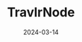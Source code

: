 ---
title: 'TravlrNode'
date: 2024-03-14
type: landing

design:
  spacing: "6rem"

sections:
  - block: hero
    content:
      title: Decentralized Travel Data Management
      text: TravlrNode is a revolutionary blockchain-based platform that puts travelers in control of their data while enabling secure sharing across the travel ecosystem 🌍
      primary_action:
        text: Get Started
        url: /docs/getting-started/
        icon: rocket-launch
      secondary_action:
        text: Read the docs
        url: /docs/
      announcement:
        text: "Announcing TravlrNode v0.1 Release"
        link:
          text: "Read more"
          url: "/blog/"
    design:
      spacing:
        padding: [0, 0, 0, 0]
        margin: [0, 0, 0, 0]
      css_class: "from-primary-500 to-primary-700"
      
  - block: features
    id: features
    content:
      title: Key Features
      text: TravlrNode revolutionizes travel data management with blockchain technology, P2P networking, and decentralized identity for a secure, efficient, and user-centric travel experience.
      items:
        - name: Multi-Blockchain Support
          icon: link
          description: Support for Ethereum, Sui, and REST API fallback for flexible integration options.
        - name: Decentralized Identity
          icon: user-circle
          description: Built-in DID management using Veramo for secure identity control.
        - name: P2P Data Sharing
          icon: share
          description: Direct, secure data sharing between travel industry participants.
        - name: Access Control
          icon: lock-closed
          description: Granular permission management with time-based access control.
        - name: Verifiable Credentials
          icon: document-check
          description: Issue and verify travel-related credentials securely.
        - name: Modular Architecture
          icon: cube
          description: Plugin-based design for easy customization and extension.

  - block: cta-card
    content:
      title: "Transform Your Travel Data Management"
      text: Join the revolution in travel data management with TravlrNode. Enable secure, efficient, and user-controlled data sharing across the travel ecosystem.
      button:
        text: Get Started
        url: /docs/getting-started/
    design:
      card:
        css_class: "bg-primary-700"
        css_style: ""
---